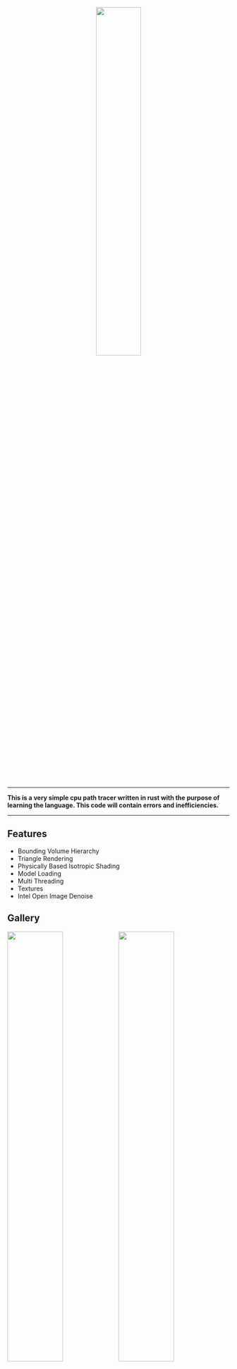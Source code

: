 <p align="center"><a href="#"><img src="https://i.imgur.com/TjG4ABF.png" width="45%"></a></p>

---

**This is a very simple cpu path tracer written in rust with the purpose of learning the language. This code will contain errors and inefficiencies.**

---

## Features

* Bounding Volume Hierarchy
* Triangle Rendering
* Physically Based Isotropic Shading
* Model Loading
* Multi Threading
* Textures
* Intel Open Image Denoise

## Gallery

<img src="https://i.imgur.com/mRIhXu3.png" width="50%"><img src="https://i.imgur.com/QBCTAi6.png" width="50%">
